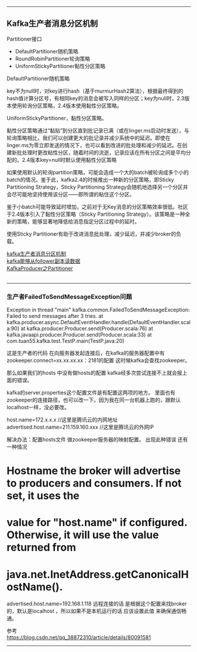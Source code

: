 
---------------------------------------------------------------------------------------------------------------------

## Kafka生产者消息分区机制

Partitioner接口
- DefaultPartitioner随机策略
- RoundRobinPartitioner轮询策略
- UniformStickyPartitioner黏性分区策略


DefaultPartitioner随机策略

key不为null时，对key进行hash（基于murmurHash2算法），根据最终得到的hash值计算分区号，有相同key的消息会被写入同样的分区；key为null时，2.3版本使用轮询分区策略，2.4版本使用黏性分区策略。


UniformStickyPartitioner，黏性分区策略。

黏性分区策略通过“黏贴”到分区直到批记录已满（或在linger.ms启动时发送），与轮询策略相比，我们可以创建更大的批记录并减少系统中的延迟。即使在linger.ms为零立即发送的情况下，也可以看到改进的批处理和减少的延迟。在创建新批处理时更改粘性分区，随着时间的流逝，记录应该在所有分区之间是平均分配的。2.4版本key=null时默认使用黏性分区策略

如果使用默认的轮询partition策略，可能会造成一个大的batch被轮询成多个小的batch的情况。鉴于此，kafka2.4的时候推出一种新的分区策略，即Sticky Partitioning Strategy，Sticky Partitioning Strategy会随机地选择另一个分区并会尽可能地坚持使用该分区——即所谓的粘住这个分区。

鉴于小batch可能导致延时增加，之前对于无Key消息的分区策略效率很低。社区于2.4版本引入了黏性分区策略（Sticky Partitioning Strategy）。该策略是一种全新的策略，能够显著地降低给消息指定分区过程中的延时。

使用Sticky Partitioner有助于改进消息批处理，减少延迟，并减少broker的负载。





[kafka生产者消息分区机制](https://huagetai.github.io/posts/fabbb24d/)  
[kafka能够从follower副本读数据](https://zhuanlan.zhihu.com/p/324497008)  
[KafkaProducer之Partitioner](https://www.jianshu.com/p/d8abcd93b4b9)  
[]()  
[]()  



---------------------------------------------------------------------------------------------------------------------

### 生产者FailedToSendMessageException问题

Exception in thread "main" kafka.common.FailedToSendMessageException: Failed to send messages after 3 tries.
at kafka.producer.async.DefaultEventHandler.handle(DefaultEventHandler.scala:90)
at kafka.producer.Producer.send(Producer.scala:76)
at kafka.javaapi.producer.Producer.send(Producer.scala:33)
at com.tuan55.kafka.test.TestP.main(TestP.java:20)

这是生产者的代码 在向服务器发起连接后，在kafka的服务器配置中有zookeeper.connect=xx.xx.xx.xx：2181的配置 这时候kafka会查找zookeeper。

那么如果我们的hosts 中没有做hosts的配置 kafka经多次尝试连接不上就会报上面的错误。

kafka的server.properties这个配置文件是有配置这两项的地方。 里面也有zookeeper的连接路径，也可以改一下。因为我在同一台机器上跑的，跟默认localhost一样，没必要改。

host.name=172.x.x.x    //这里是腾讯云的内网地址
advertised.host.name=211.159.160.xxx    //这里是腾讯云的外网IP


解决办法：配置hosts文件 做zookeeper服务器的映射配置。
出现此种错误 还有一种情况
# Hostname the broker will advertise to producers and consumers. If not set, it uses the
# value for "host.name" if configured.  Otherwise, it will use the value returned from
# java.net.InetAddress.getCanonicalHostName().
advertised.host.name=192.168.1.118
远程连接的话 是根据这个配置来找broker的，默认是localhost ，所以如果不是本机运行的话 应该设置此值 来确保通信畅通。



参考  
https://blog.csdn.net/qq_38872310/article/details/80091581

---------------------------------------------------------------------------------------------------------------------
